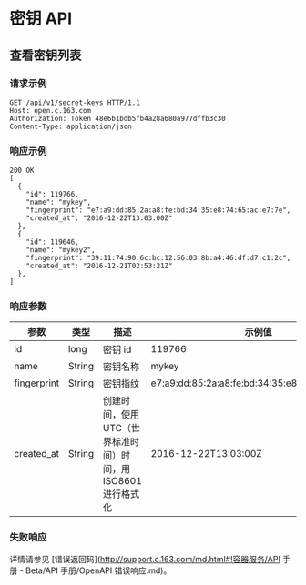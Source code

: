 # 密钥 API

## 查看密钥列表

### 请求示例

    GET /api/v1/secret-keys HTTP/1.1
    Host: open.c.163.com
    Authorization: Token 48e6b1bdb5fb4a28a680a977dffb3c30
    Content-Type: application/json

### 响应示例

    200 OK
    [
      {
        "id": 119766,
        "name": "mykey",
        "fingerprint": "e7:a9:dd:85:2a:a8:fe:bd:34:35:e8:74:65:ac:e7:7e",
        "created_at": "2016-12-22T13:03:00Z"
      },
      {
        "id": 119646,
        "name": "mykey2",
        "fingerprint": "39:11:74:90:6c:bc:12:56:03:8b:a4:46:df:d7:c1:2c",
        "created_at": "2016-12-21T02:53:21Z"
      },    
    ]

### 响应参数

|     参数    |  类型  |                              描述                             |                     示例值                      |
|-------------|--------|---------------------------------------------------------------|-------------------------------------------------|
| id          | long   | 密钥 id                                                       | 119766                                          |
| name        | String | 密钥名称                                                      | mykey                                           |
| fingerprint | String | 密钥指纹                                                      | e7:a9:dd:85:2a:a8:fe:bd:34:35:e8:74:65:ac:e7:7e |
| created_at  | String | 创建时间，使用 UTC（世界标准时间）时间，用 ISO8601 进行格式化 | 2016-12-22T13:03:00Z                            |

### 失败响应
详情请参见 [错误返回码](http://support.c.163.com/md.html#!容器服务/API 手册 - Beta/API 手册/OpenAPI 错误响应.md)。